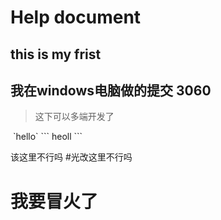 # Help document
## this is my frist
## 我在windows电脑做的提交 3060
> 这下可以多端开发了

<img src="">
`hello`
```
heoll
```


该这里不行吗
#光改这里不行吗

# 我要冒火了